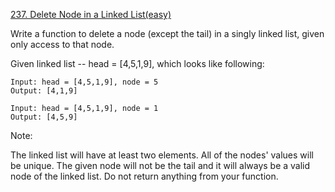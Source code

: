 [237. Delete Node in a Linked List(easy)](https://leetcode.com/problems/delete-node-in-a-linked-list/description/)

Write a function to delete a node (except the tail) in a singly linked list, given only access to that node.

Given linked list -- head = [4,5,1,9], which looks like following:

```
Input: head = [4,5,1,9], node = 5
Output: [4,1,9]

Input: head = [4,5,1,9], node = 1
Output: [4,5,9]
```

Note:

The linked list will have at least two elements. All of the nodes' values will be unique. The given node will not be the
tail and it will always be a valid node of the linked list. Do not return anything from your function.
